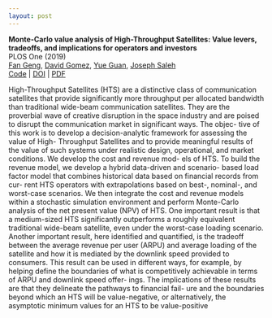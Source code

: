 ```yaml
---
layout: post
--- 
```


**Monte-Carlo value analysis of High-Throughput Satellites: Value levers, tradeoffs, and implications for operators and investors** \
PLOS One (2019) \
[Fan Geng](https://www.linkedin.com/in/fan-geng-93413958/), 
[David Gomez](https://dbgomez94.github.io/), 
[Yue Guan](https://www.linkedin.com/in/scottyguan/), 
[Joseph Saleh](https://www.linkedin.com/in/joseph-homer-saleh-8b8773119/) 
\
[Code](https://github.com/dbgomez94/high-throughput-satellites) |
[DOI](https://journals.plos.org/plosone/article?id=10.1371/journal.pone.0222133) |
[PDF](pdfs/hts.pdf)

High-Throughput Satellites (HTS) are a distinctive class of communication satellites that provide significantly more throughput per allocated bandwidth than traditional wide-beam communication satellites. They are the proverbial wave of creative disruption in the space industry and are poised to disrupt the communication market in significant ways. The objec- tive of this work is to develop a decision-analytic framework for assessing the value of High- Throughput Satellites and to provide meaningful results of the value of such systems under realistic design, operational, and market conditions. We develop the cost and revenue mod- els of HTS. To build the revenue model, we develop a hybrid data-driven and scenario- based load factor model that combines historical data based on financial records from cur- rent HTS operators with extrapolations based on best-, nominal-, and worst-case scenarios. We then integrate the cost and revenue models within a stochastic simulation environment and perform Monte-Carlo analysis of the net present value (NPV) of HTS. One important result is that a medium-sized HTS significantly outperforms a roughly equivalent traditional wide-beam satellite, even under the worst-case loading scenario. Another important result, here identified and quantified, is the tradeoff between the average revenue per user (ARPU) and average loading of the satellite and how it is mediated by the downlink speed provided to consumers. This result can be used in different ways, for example, by helping define the boundaries of what is competitively achievable in terms of ARPU and downlink speed offer- ings. The implications of these results are that they delineate the pathways to financial fail- ure and the boundaries beyond which an HTS will be value-negative, or alternatively, the asymptotic minimum values for an HTS to be value-positive 